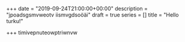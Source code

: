 +++
date = "2019-09-24T21:00:00+00:00"
description = "jpoadsgsmvweotv iismvgdsoöäi"
draft = true
series = []
title = "Hello turku!"

+++
timivepnuteowptriwnvw